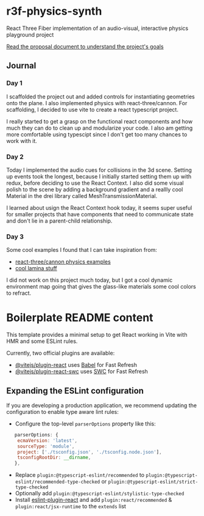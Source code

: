 # r3f-physics-synth

React Three Fiber implementation of an audio-visual, interactive physics playground project

[Read the proposal document to understand the project's goals](PROPOSAL.md)

## Journal

### Day 1

I scaffolded the project out and added controls for instantiating geometries onto the plane. I also implemented physics with react-three/cannon. For scaffolding, I decided to use vite to create a react typescript project.

I really started to get a grasp on the functional react components and how much they can do to clean up and modularize your code. I also am getting more comfortable using typescipt since I don't get too many chances to work with it.

### Day 2

Today I implemented the audio cues for collisions in the 3d scene. Setting up events took the longest, because I initially started setting them up with redux, before deciding to use the React Context. I also did some visual polish to the scene by adding a background gradient and a reallly cool Material in the drei library called MeshTransmissionMaterial.

I learned about usign the React Context hook today, it seems super useful for smaller projects that have components that need to communicate state and don't lie in a parent-child relationship.

### Day 3

Some cool examples I found that I can take inspiration from:

- [react-three/cannon physics examples](https://cannon.pmnd.rs/#/demo/MondayMorning)
- [cool lamina stuff](https://codesandbox.io/embed/github/pmndrs/lamina/tree/main/examples/complex-materials)

I did not work on this project much today, but I got a cool dynamic environment map going that gives the glass-like materials some cool colors to refract.

# Boilerplate README content

This template provides a minimal setup to get React working in Vite with HMR and some ESLint rules.

Currently, two official plugins are available:

- [@vitejs/plugin-react](https://github.com/vitejs/vite-plugin-react/blob/main/packages/plugin-react/README.md) uses [Babel](https://babeljs.io/) for Fast Refresh
- [@vitejs/plugin-react-swc](https://github.com/vitejs/vite-plugin-react-swc) uses [SWC](https://swc.rs/) for Fast Refresh

## Expanding the ESLint configuration

If you are developing a production application, we recommend updating the configuration to enable type aware lint rules:

- Configure the top-level `parserOptions` property like this:

```js
   parserOptions: {
    ecmaVersion: 'latest',
    sourceType: 'module',
    project: ['./tsconfig.json', './tsconfig.node.json'],
    tsconfigRootDir: __dirname,
   },
```

- Replace `plugin:@typescript-eslint/recommended` to `plugin:@typescript-eslint/recommended-type-checked` or `plugin:@typescript-eslint/strict-type-checked`
- Optionally add `plugin:@typescript-eslint/stylistic-type-checked`
- Install [eslint-plugin-react](https://github.com/jsx-eslint/eslint-plugin-react) and add `plugin:react/recommended` & `plugin:react/jsx-runtime` to the `extends` list
